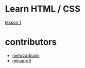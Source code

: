 # Learn HTML / CSS
[lesson 1](./mehrzadnaini/lesson1/README.md)


# contributors 

* [mehrzadnaini](https://mehrzadnaini.github.io/html-css/mehrzadnaini)
* [minaarefi](https://mehrzadnaini.github.io/html-css/minaarefi)



